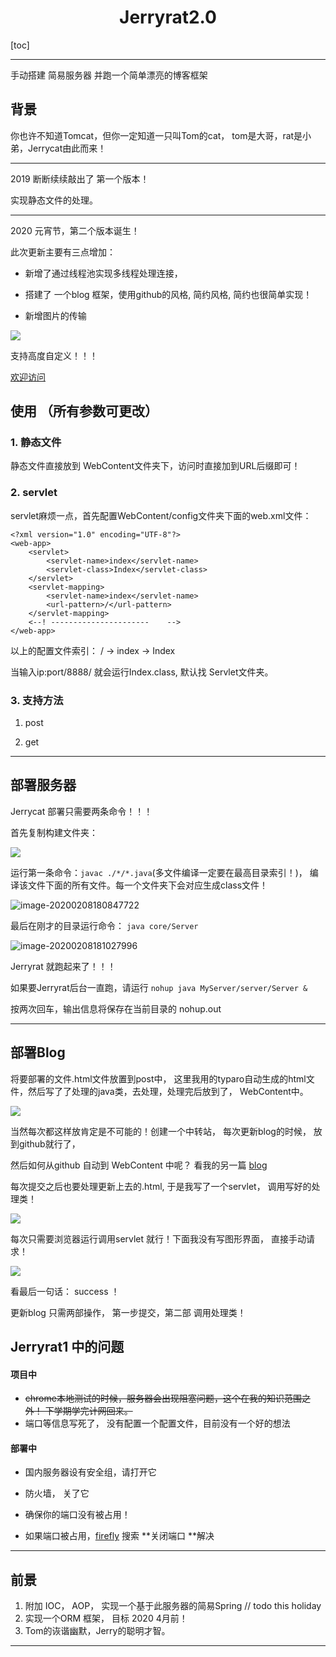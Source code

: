 # <center>Jerryrat2.0</center>

[toc]

---

手动搭建  简易服务器  并跑一个简单漂亮的博客框架



## 背景

你也许不知道Tomcat，但你一定知道一只叫Tom的cat， tom是大哥，rat是小弟，Jerrycat由此而来！

---

2019 断断续续敲出了 第一个版本！

实现静态文件的处理。

---

2020 元宵节，第二个版本诞生！

此次更新主要有三点增加：

- 新增了通过线程池实现多线程处理连接， 

- 搭建了 一个blog 框架，使用github的风格, 简约风格, 简约也很简单实现！

- 新增图片的传输

![](https://raw.githubusercontent.com/Fierygit/picbed/master/20200208173208.png)

支持高度自定义！！！

[欢迎访问](http://47.100.139.183/) 






## 使用 （所有参数可更改）

###  1. 静态文件

静态文件直接放到 WebContent文件夹下，访问时直接加到URL后缀即可！

### 2. servlet

servlet麻烦一点，首先配置WebContent/config文件夹下面的web.xml文件：

```
<?xml version="1.0" encoding="UTF-8"?>
<web-app>
	<servlet>
		<servlet-name>index</servlet-name>
		<servlet-class>Index</servlet-class>
	</servlet>
	<servlet-mapping>
		<servlet-name>index</servlet-name>
		<url-pattern>/</url-pattern>
	</servlet-mapping>
	<--! ----------------------    -->
</web-app>
```

以上的配置文件索引：  / -> index  -> Index    

当输入ip:port/8888/  就会运行Index.class, 默认找 Servlet文件夹。

### 3. 支持方法

1.  post 

2.  get


---



## 部署服务器

Jerrycat 部署只需要两条命令！！！

首先复制构建文件夹：

![](https://raw.githubusercontent.com/Fierygit/picbed/master/20200208180723.png)

运行第一条命令：`javac ./*/*.java`(多文件编译一定要在最高目录索引！)， 编译该文件下面的所有文件。每一个文件夹下会对应生成class文件！

![image-20200208180847722](images/image-20200208180847722.png)

最后在刚才的目录运行命令： `java core/Server`

![image-20200208181027996](images/image-20200208181027996.png)

Jerryrat 就跑起来了！！！

如果要Jerryrat后台一直跑，请运行  `nohup java MyServer/server/Server &` 

按两次回车，输出信息将保存在当前目录的  nohup.out

---



## 部署Blog

将要部署的文件.html文件放置到post中， 这里我用的typaro自动生成的html文件，然后写了了处理的java类，去处理，处理完后放到了， WebContent中。

![](https://raw.githubusercontent.com/Fierygit/picbed/master/20200208181244.png)

当然每次都这样放肯定是不可能的！创建一个中转站， 每次更新blog的时候， 放到github就行了， 

然后如何从github 自动到 WebContent 中呢？ 看我的另一篇 [blog](http://47.100.139.183/post/dir5/file2.html)

每次提交之后也要处理更新上去的.html, 于是我写了一个servlet， 调用写好的处理类！

![](https://raw.githubusercontent.com/Fierygit/picbed/master/20200208183125.png)

每次只需要浏览器运行调用servlet 就行！下面我没有写图形界面， 直接手动请求！

![](https://raw.githubusercontent.com/Fierygit/picbed/master/20200208183225.png)

看最后一句话： success ！

更新blog 只需两部操作， 第一步提交，第二部 调用处理类！




## Jerryrat1 中的问题

#### 项目中

- ~~chrome本地测试的时候，服务器会出现阻塞问题，这个在我的知识范围之外！ 下学期学完计网回来。~~
- 端口等信息写死了， 没有配置一个配置文件，目前没有一个好的想法

#### 部署中

- 国内服务器设有安全组，请打开它
- 防火墙， 关了它
- 确保你的端口没有被占用！

- 如果端口被占用，[firefly](www.fireflying.top) 搜索 **关闭端口 **解决
---






## 前景

1. 附加 IOC， AOP， 实现一个基于此服务器的简易Spring  // todo  this holiday
2. 实现一个ORM 框架， 目标 2020 4月前！
3. Tom的诙谐幽默，Jerry的聪明才智。

---
